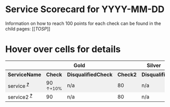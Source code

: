 <!-- !!! THIS FILE IS AUTOGENERATED - DO NOT EDIT IT MANUALLY !!! -->
<!-- !!! THIS FILE IS AUTOGENERATED - DO NOT EDIT IT MANUALLY !!! -->
<!-- !!! THIS FILE IS AUTOGENERATED - DO NOT EDIT IT MANUALLY !!! -->

# Service Scorecard for YYYY-MM-DD

Information on how to reach 100 points for each check can be found in the child pages:
[[_TOSP_]]

# Hover over cells for details

<table id="service-scorecard">
<tr style=""><th title="" style="background-color: rgba(var(--palette-neutral-2),1);" colspan="1">   </th><th title="" style="background-color: rgba(var(--palette-neutral-2),1);" colspan="2">Gold</th><th title="" style="background-color: rgba(var(--palette-neutral-2),1);" colspan="2">Silver</th><th title="" style="background-color: rgba(var(--palette-neutral-2),1);" colspan="2">Bronze</th><th title="" style="background-color: rgba(var(--palette-neutral-2),1);" colspan="1">   </th></tr>
<tr style="background-color: rgba(0, 0, 0, 0.05);"><th title="" style="background-color: rgba(var(--palette-neutral-2),1);" colspan="1">ServiceName</th><th title="" style="background-color: rgba(var(--palette-neutral-2),1);" colspan="1">Check</th><th title="" style="background-color: rgba(var(--palette-neutral-2),1);" colspan="1">DisqualifiedCheck</th><th title="" style="background-color: rgba(var(--palette-neutral-2),1);" colspan="1">Check2</th><th title="" style="background-color: rgba(var(--palette-neutral-2),1);" colspan="1">DisqualifiedCheck2</th><th title="" style="background-color: rgba(var(--palette-neutral-2),1);" colspan="1">Check3</th><th title="" style="background-color: rgba(var(--palette-neutral-2),1);" colspan="1">DisqualifiedCheck3</th><th title="" style="background-color: rgba(var(--palette-neutral-2),1);" colspan="1">Average</th></tr>
<tr style="background-color: rgba(0, 0, 0, 0.05);"><td title="service" style="" colspan="1"><span>service<sup>&nbsp;<b><i><u>?</u></i></b></sup></span></td><td title="-10 points: justification: value" style="" colspan="1"><span style="color:rgba(var(--palette-accent2),1)">90<sub><span title="compared to 7 days ago" style="color: rgba(var(--palette-accent2),1)"> ↑+10%</span></sub></span></td><td title="-10 points: justification: value&#10;disqualified: disqualify: disqualification" style="" colspan="1"><span style="color:var(--status-info-foreground)">n/a</span></td><td title="-20 points: justification: value" style="" colspan="1"><span style="color:rgba(var(--palette-accent3),1)">80</span></td><td title="-20 points: justification: value&#10;disqualified: disqualify: disqualification" style="" colspan="1"><span style="color:var(--status-info-foreground)">n/a</span></td><td title="-30 points: justification: value" style="" colspan="1"><span style="color:var(--status-warning-icon-foreground)">70<sub><span title="compared to 7 days ago" style="color: rgba(var(--palette-accent1),1)"> ↓-10%</span></sub></span></td><td title="-30 points: justification: value&#10;disqualified: disqualify: disqualification" style="" colspan="1"><span style="color:var(--status-info-foreground)">n/a</span></td><td title="" style="" colspan="1"><span title style="color:rgba(var(--palette-accent1),1)">10</span></td></tr>
<tr style=""><td title="service2" style="" colspan="1"><span>service2<sup>&nbsp;<b><i><u>?</u></i></b></sup></span></td><td title="-10 points: justification: value" style="" colspan="1"><span style="color:rgba(var(--palette-accent2),1)">90</span></td><td title="-10 points: justification: value&#10;disqualified: disqualify: disqualification" style="" colspan="1"><span style="color:var(--status-info-foreground)">n/a</span></td><td title="-20 points: justification: value" style="" colspan="1"><span style="color:rgba(var(--palette-accent3),1)">80</span></td><td title="-20 points: justification: value&#10;disqualified: disqualify: disqualification" style="" colspan="1"><span style="color:var(--status-info-foreground)">n/a</span></td><td title="-30 points: justification: value" style="" colspan="1"><span style="color:var(--status-warning-icon-foreground)">70</span></td><td title="-30 points: justification: value&#10;disqualified: disqualify: disqualification" style="" colspan="1"><span style="color:var(--status-info-foreground)">n/a</span></td><td title="" style="" colspan="1"><span title style="color:rgba(var(--palette-accent1),1)">10</span></td></tr></table>

<!-- {"Checks":{"Gold":[{"Name":"Check","InfoPageContent":"PageContent"},{"Name":"DisqualifiedCheck","InfoPageContent":"Disqualified PageContent"}],"Silver":[{"Name":"Check2","InfoPageContent":"PageContent"},{"Name":"DisqualifiedCheck2","InfoPageContent":"Disqualified PageContent"}],"Bronze":[{"Name":"Check3","InfoPageContent":"PageContent"},{"Name":"DisqualifiedCheck3","InfoPageContent":"Disqualified PageContent"}]},"ServiceScores":{"service":{"DeductionsByCheck":{"Check":[{"Justification":"justification: value","Score":10,"IsDisqualification":false}],"DisqualifiedCheck":[{"Justification":"justification: value","Score":10,"IsDisqualification":false},{"Justification":"disqualify: disqualification","Score":null,"IsDisqualification":true}],"Check2":[{"Justification":"justification: value","Score":20,"IsDisqualification":false}],"DisqualifiedCheck2":[{"Justification":"justification: value","Score":20,"IsDisqualification":false},{"Justification":"disqualify: disqualification","Score":null,"IsDisqualification":true}],"Check3":[{"Justification":"justification: value","Score":30,"IsDisqualification":false}],"DisqualifiedCheck3":[{"Justification":"justification: value","Score":30,"IsDisqualification":false},{"Justification":"disqualify: disqualification","Score":null,"IsDisqualification":true}]},"Average":10},"service2":{"DeductionsByCheck":{"Check":[{"Justification":"justification: value","Score":10,"IsDisqualification":false}],"DisqualifiedCheck":[{"Justification":"justification: value","Score":10,"IsDisqualification":false},{"Justification":"disqualify: disqualification","Score":null,"IsDisqualification":true}],"Check2":[{"Justification":"justification: value","Score":20,"IsDisqualification":false}],"DisqualifiedCheck2":[{"Justification":"justification: value","Score":20,"IsDisqualification":false},{"Justification":"disqualify: disqualification","Score":null,"IsDisqualification":true}],"Check3":[{"Justification":"justification: value","Score":30,"IsDisqualification":false}],"DisqualifiedCheck3":[{"Justification":"justification: value","Score":30,"IsDisqualification":false},{"Justification":"disqualify: disqualification","Score":null,"IsDisqualification":true}]},"Average":10}}} -->